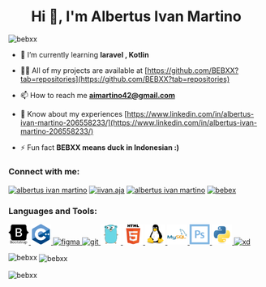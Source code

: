 <h1 align="center">Hi 👋, I'm Albertus Ivan Martino</h1>
<p align="left"> <img src="https://komarev.com/ghpvc/?username=bebxx&label=Profile%20views&color=00ccff&style=flat-square" alt="bebxx" /> </p>

- 🌱 I’m currently learning **laravel , Kotlin**

- 👨‍💻 All of my projects are available at [https://github.com/BEBXX?tab=repositories](https://github.com/BEBXX?tab=repositories)

- 📫 How to reach me **aimartino42@gmail.com**

- 📄 Know about my experiences [https://www.linkedin.com/in/albertus-ivan-martino-206558233/](https://www.linkedin.com/in/albertus-ivan-martino-206558233/)

- ⚡ Fun fact **BEBXX means duck in Indonesian :)**

<h3 align="left">Connect with me:</h3>
<p align="left">
<a href="https://linkedin.com/in/albertus ivan martino" target="blank"><img align="center" src="https://raw.githubusercontent.com/rahuldkjain/github-profile-readme-generator/master/src/images/icons/Social/linked-in-alt.svg" alt="albertus ivan martino" height="30" width="40" /></a>
<a href="https://instagram.com/iivan.aja" target="blank"><img align="center" src="https://raw.githubusercontent.com/rahuldkjain/github-profile-readme-generator/master/src/images/icons/Social/instagram.svg" alt="iivan.aja" height="30" width="40" /></a>
<a href="https://www.youtube.com/c/albertus ivan martino" target="blank"><img align="center" src="https://raw.githubusercontent.com/rahuldkjain/github-profile-readme-generator/master/src/images/icons/Social/youtube.svg" alt="albertus ivan martino" height="30" width="40" /></a>
<a href="https://www.hackerrank.com/bebex" target="blank"><img align="center" src="https://raw.githubusercontent.com/rahuldkjain/github-profile-readme-generator/master/src/images/icons/Social/hackerrank.svg" alt="bebex" height="30" width="40" /></a>
</p>

<h3 align="left">Languages and Tools:</h3>
<p align="left"> <a href="https://getbootstrap.com" target="_blank" rel="noreferrer"> <img src="https://raw.githubusercontent.com/devicons/devicon/master/icons/bootstrap/bootstrap-plain-wordmark.svg" alt="bootstrap" width="40" height="40"/> </a> <a href="https://www.w3schools.com/cpp/" target="_blank" rel="noreferrer"> <img src="https://raw.githubusercontent.com/devicons/devicon/master/icons/cplusplus/cplusplus-original.svg" alt="cplusplus" width="40" height="40"/> </a> <a href="https://www.figma.com/" target="_blank" rel="noreferrer"> <img src="https://www.vectorlogo.zone/logos/figma/figma-icon.svg" alt="figma" width="40" height="40"/> </a> <a href="https://git-scm.com/" target="_blank" rel="noreferrer"> <img src="https://www.vectorlogo.zone/logos/git-scm/git-scm-icon.svg" alt="git" width="40" height="40"/> </a> <a href="https://golang.org" target="_blank" rel="noreferrer"> <img src="https://raw.githubusercontent.com/devicons/devicon/master/icons/go/go-original.svg" alt="go" width="40" height="40"/> </a> <a href="https://www.w3.org/html/" target="_blank" rel="noreferrer"> <img src="https://raw.githubusercontent.com/devicons/devicon/master/icons/html5/html5-original-wordmark.svg" alt="html5" width="40" height="40"/> </a> <a href="https://www.linux.org/" target="_blank" rel="noreferrer"> <img src="https://raw.githubusercontent.com/devicons/devicon/master/icons/linux/linux-original.svg" alt="linux" width="40" height="40"/> </a> <a href="https://www.mysql.com/" target="_blank" rel="noreferrer"> <img src="https://raw.githubusercontent.com/devicons/devicon/master/icons/mysql/mysql-original-wordmark.svg" alt="mysql" width="40" height="40"/> </a> <a href="https://www.photoshop.com/en" target="_blank" rel="noreferrer"> <img src="https://raw.githubusercontent.com/devicons/devicon/master/icons/photoshop/photoshop-line.svg" alt="photoshop" width="40" height="40"/> </a> <a href="https://www.python.org" target="_blank" rel="noreferrer"> <img src="https://raw.githubusercontent.com/devicons/devicon/master/icons/python/python-original.svg" alt="python" width="40" height="40"/> </a> <a href="https://www.adobe.com/products/xd.html" target="_blank" rel="noreferrer"> <img src="https://cdn.worldvectorlogo.com/logos/adobe-xd.svg" alt="xd" width="40" height="40"/> </a> </p>

<p><img align="left" src="https://github-readme-stats.vercel.app/api/top-langs?username=bebxx&show_icons=true&locale=en&layout=compact" alt="bebxx" /></p>

<p>&nbsp;<img align="center" src="https://github-readme-stats.vercel.app/api?username=bebxx&show_icons=true&locale=en" alt="bebxx" /></p>

<p><img align="center" src="https://github-readme-streak-stats.herokuapp.com/?user=bebxx&" alt="bebxx" /></p>
